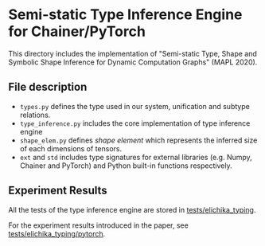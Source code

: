 # Semi-static Type Inference Engine for Chainer/PyTorch

This directory includes the implementation of "Semi-static Type, Shape and Symbolic Shape Inference for Dynamic Computation Graphs" (MAPL 2020).

## File description

* `types.py` defines the type used in our system, unification and subtype relations.
* `type_inference.py` includes the core implementation of type inference engine
* `shape_elem.py` defines _shape element_ which represents the inferred size of each dimensions of tensors.
* `ext` and `std` includes type signatures for external libraries (e.g. Numpy, Chainer and PyTorch) and Python built-in functions respectively.

## Experiment Results

All the tests of the type inference engine are stored in [tests/elichika\_typing](https://github.com/pfnet-research/chainer-compiler/tree/master/tests/elichika_typing).

For the experiment results introduced in the paper,
see [tests/elichika\_typing/pytorch](https://github.com/pfnet-research/chainer-compiler/tree/master/tests/elichika_typing/pytorch).

